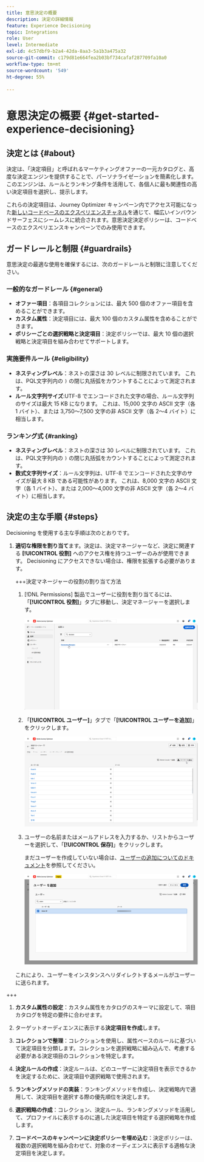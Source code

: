 ```yaml
---
title: 意思決定の概要
description: 決定の詳細情報
feature: Experience Decisioning
topic: Integrations
role: User
level: Intermediate
exl-id: 4c57dbf9-b2a4-42da-8aa3-5a1b3a475a32
source-git-commit: c179d81e664fea2b03bf734cafaf287709fa10a0
workflow-type: tm+mt
source-wordcount: '549'
ht-degree: 55%

---
```


# 意思決定の概要 {#get-started-experience-decisioning}

## 決定とは {#about}

決定は、「決定項目」と呼ばれるマーケティングオファーの一元カタログと、高度な決定エンジンを提供することで、パーソナライゼーションを簡素化します。このエンジンは、ルールとランキング条件を活用して、各個人に最も関連性の高い決定項目を選択し、提示します。

これらの決定項目は、Journey Optimizer キャンペーン内でアクセス可能になった[新しいコードベースのエクスペリエンスチャネル](https://experienceleague.adobe.com/ja/docs/journey-optimizer/using/code-based-experience/get-started-code-based)を通じて、幅広いインバウンドサーフェスにシームレスに統合されます。意思決定決定ポリシーは、コードベースのエクスペリエンスキャンペーンでのみ使用できます。

## ガードレールと制限 {#guardrails}

意思決定の最適な使用を確保するには、次のガードレールと制限に注意してください。

### 一般的なガードレール {#general}

* **オファー項目**：各項目コレクションには、最大 500 個のオファー項目を含めることができます。
* **カスタム属性**：決定項目には、最大 100 個のカスタム属性を含めることができます。
* **ポリシーごとの選択戦略と決定項目**：決定ポリシーでは、最大 10 個の選択戦略と決定項目を組み合わせてサポートします。

### 実施要件ルール {#eligibility}

* **ネスティングレベル**：ネストの深さは 30 レベルに制限されています。 これは、PQL文字列内の `)` の閉じ丸括弧をカウントすることによって測定されます。
* **ルール文字列サイズ**:UTF-8 でエンコードされた文字の場合、ルール文字列のサイズは最大 15 KB になります。 これは、15,000 文字の ASCII 文字（各 1 バイト）、または 3,750～7,500 文字の非 ASCII 文字（各 2～4 バイト）に相当します。

### ランキング式 {#ranking}

* **ネスティングレベル**：ネストの深さは 30 レベルに制限されています。 これは、PQL文字列内の `)` の閉じ丸括弧をカウントすることによって測定されます。
* **数式文字列サイズ**：ルール文字列は、UTF-8 でエンコードされた文字のサイズが最大 8 KB である可能性があります。 これは、8,000 文字の ASCII 文字（各 1 バイト）、または 2,000～4,000 文字の非 ASCII 文字（各 2～4 バイト）に相当します。

## 決定の主な手順 {#steps}

Decisioning を使用する主な手順は次のとおりです。

1. **適切な権限を割り当て**&#x200B;ます。決定は、決定マネージャーなど、決定に関連する **[!UICONTROL 役割]** へのアクセス権を持つユーザーのみが使用できます。 Decisioning にアクセスできない場合は、権限を拡張する必要があります。

   +++決定マネージャーの役割の割り当て方法

   1. [!DNL Permissions] 製品でユーザーに役割を割り当てるには、「**[!UICONTROL 役割]**」タブに移動し、決定マネージャーを選択します。

      ![](assets/decision_permission_1.png)

   1. 「**[!UICONTROL ユーザー]**」タブで「**[!UICONTROL ユーザーを追加]**」をクリックします。

      ![](assets/decision_permission_2.png)

   1. ユーザーの名前またはメールアドレスを入力するか、リストからユーザーを選択して、「**[!UICONTROL 保存]**」をクリックします。

      まだユーザーを作成していない場合は、[ユーザーの追加についてのドキュメント](https://experienceleague.adobe.com/ja/docs/experience-platform/access-control/ui/users)を参照してください。

      ![](assets/decision_permission_3.png)

   これにより、ユーザーをインスタンスへリダイレクトするメールがユーザーに送られます。

+++

1. **カスタム属性の設定**：カスタム属性をカタログのスキーマに設定して、項目カタログを特定の要件に合わせます。

1. ターゲットオーディエンスに表示する&#x200B;**決定項目を作成**&#x200B;します。

1. **コレクションで整理**：コレクションを使用し、属性ベースのルールに基づいて決定項目を分類します。コレクションを選択戦略に組み込んで、考慮する必要がある決定項目のコレクションを特定します。

1. **決定ルールの作成**：決定ルールは、どのユーザーに決定項目を表示できるかを決定するために、決定項目や選択戦略で使用されます。

1. **ランキングメソッドの実装**：ランキングメソッドを作成し、決定戦略内で適用して、決定項目を選択する際の優先順位を決定します。

1. **選択戦略の作成**：コレクション、決定ルール、ランキングメソッドを活用して、プロファイルに表示するのに適した決定項目を特定する選択戦略を作成します。

1. **コードベースのキャンペーンに決定ポリシーを埋め込む**：決定ポリシーは、複数の選択戦略を組み合わせて、対象のオーディエンスに表示する適格な決定項目を決定します。

